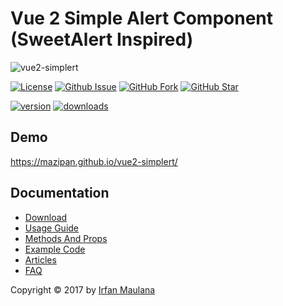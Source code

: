 # Vue 2 Simple Alert Component (SweetAlert Inspired)

![vue2-simplert](https://mazipan.github.io/vue2-simplert/images/vue2-simplert-logo.png)

[![License](https://img.shields.io/github/license/mazipan/vue2-simplert.svg?maxAge=3600)](https://github.com/mazipan/vue2-simplert) 
[![Github Issue](https://img.shields.io/github/issues/mazipan/vue2-simplert.svg?maxAge=3600)](https://github.com/mazipan/vue2-simplert/issues) 
[![GitHub Fork](https://img.shields.io/github/forks/mazipan/vue2-simplert.svg?maxAge=3600)](https://github.com/mazipan/vue2-simplert/network) 
[![GitHub Star](https://img.shields.io/github/stars/mazipan/vue2-simplert.svg?maxAge=3600)](https://github.com/mazipan/vue2-simplert/stargazers) 

[![version](https://img.shields.io/npm/v/vue2-simplert.svg?maxAge=3600)](https://www.npmjs.com/package/vue2-simplert)
[![downloads](https://img.shields.io/npm/dt/vue2-simplert.svg?maxAge=3600)](https://www.npmjs.com/package/vue2-simplert) 

## Demo
https://mazipan.github.io/vue2-simplert/

## Documentation

 + [Download](https://mazipan.gitbooks.io/vue2-simplert/docs/download)
 + [Usage Guide](https://mazipan.gitbooks.io/vue2-simplert/docs/usage)
 + [Methods And Props](https://mazipan.gitbooks.io/vue2-simplert/docs/method-and-props)
 + [Example Code](https://mazipan.gitbooks.io/vue2-simplert/docs/example)
 + [Articles](https://mazipan.gitbooks.io/vue2-simplert/docs/articles)
 + [FAQ](https://mazipan.gitbooks.io/vue2-simplert/docs/faq)

Copyright © 2017 by [Irfan Maulana](https://github.com/mazipan/)